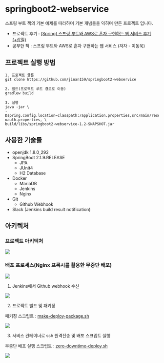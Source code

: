 # springboot2-webservice

스프링 부트 책의 기본 예제를 따라하며 기본 개념들을 익히며 만든 프로젝트 입니다.

- 프로젝트 후기 : [[Spring] 스프링 부트와 AWS로 혼자 구현하는 웹 서비스 후기(+삽질)](https://jwkim96.tistory.com/190)
- 공부한 책 : 스프링 부트와 AWS로 혼자 구현하는 웹 서비스 (저자 - 이동욱)

## 프로젝트 실행 방법

```
1. 프로젝트 클론
git clone https://github.com/jinan159/springboot2-webservice

2. 빌드(프로젝트 루트 경로로 이동)
gradlew build

3. 실행
java -jar \                  
-Dspring.config.location=classpath:/application.properties,src/main/resources/application-oauth.properties, \
build/libs/springboot2-webservice-1.2-SNAPSHOT.jar
```

## 사용한 기술들
- openjdk 1.8.0_292
- SpringBoot 2.1.9.RELEASE
  - JPA
  - JUnit4
  - H2 Database
- Docker
  - MariaDB
  - Jenkins
  - Nginx
- Git
  - Github Webhook
- Slack (Jenkins build result notification)

## 아키텍처

### 프로젝트 아키텍처

![](https://images.velog.io/images/jinan159/post/101c5cd1-ac73-4b63-b3f0-2044a4faa866/image.png)

### 배포 프로세스(Nginx 프록시를 활용한 무중단 배포)

![](https://images.velog.io/images/jinan159/post/4df20c60-1f72-40e7-9fed-6f2cb1b80222/image.png)

1. Jenkins에서 Github webhook 수신 

![](https://images.velog.io/images/jinan159/post/4fe77f4f-ba65-4fd1-a890-5cdb3aaee002/image.png)

2. 프로젝트 빌드 및 패키징

패키징 스크립트 : [make-deploy-package.sh](https://github.com/jinan159/springboot2-webservice/blob/master/scripts/jenkins/make-deploy-package.sh)

![](https://images.velog.io/images/jinan159/post/3c8596fc-0940-4a55-98fe-d0ed42d66fec/image.png)

3. 서비스 컨테이너로 ssh 원격전송 및 배포 스크립트 실행

무중단 배포 실행 스크립트 : [zero-downtime-deploy.sh](https://github.com/jinan159/springboot2-webservice/blob/master/scripts/service/zero-downtime-deploy.sh)

![](https://images.velog.io/images/jinan159/post/7638e006-87b1-4cda-bf4e-66b69cb156cb/image.png)
